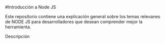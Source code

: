 #Introducción a Node JS

Este repositorio contiene una explicación general sobre los temas relevanes de NODE JS para desarrolladores que desean comprender mejor la herramienta.

Descripción


